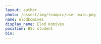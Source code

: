 ```yaml
---
layout: author
photo: /assest/img/teampic/user male.png 
name: elodkomives
display_name: Elod Komives
position: BSc student
bio:
---
```


